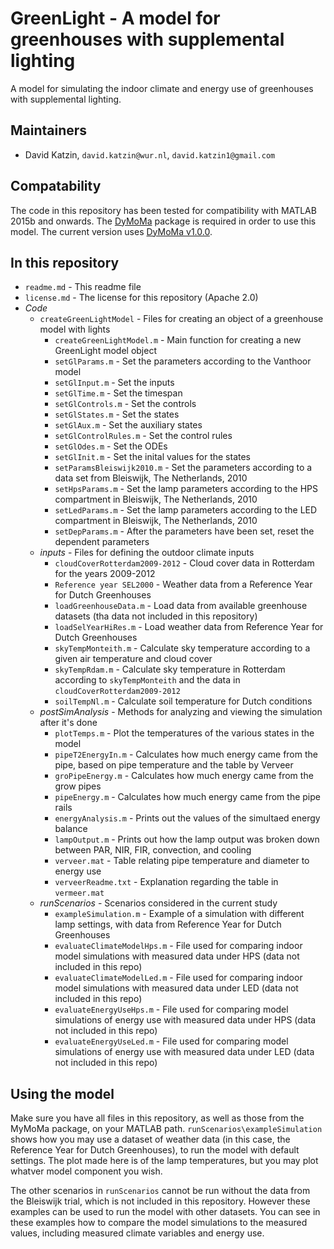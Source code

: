 GreenLight - A model for greenhouses with supplemental lighting
=========================================

A model for simulating the indoor climate and energy use of greenhouses with supplemental lighting. 

## Maintainers
* David Katzin, `david.katzin@wur.nl`, `david.katzin1@gmail.com`

## Compatability
The code in this repository has been tested for compatibility with MATLAB 2015b and onwards. The [DyMoMa](https://github.com/davkat1/DyMoMa/) package is required in order to use this model. The current version uses [DyMoMa v1.0.0](https://github.com/davkat1/DyMoMa/releases/tag/v1.0.0).

## In this repository

- `readme.md` - This readme file
- `license.md` - The license for this repository (Apache 2.0)
- *Code*
	- `createGreenLightModel` - Files for creating an object of a greenhouse model with lights
	   - `createGreenLightModel.m` - Main function for creating a new GreenLight model object
	   - `setGlParams.m` - Set the parameters according to the Vanthoor model
	   - `setGlInput.m` - Set the inputs
	   - `setGlTime.m` - Set the timespan
	   - `setGlControls.m` - Set the controls 
	   - `setGlStates.m` - Set the states
	   - `setGlAux.m` - Set the auxiliary states 
	   - `setGlControlRules.m` - Set the control rules 
	   - `setGlOdes.m` - Set the ODEs
	   - `setGlInit.m` - Set the inital values for the states
	   - `setParamsBleiswijk2010.m` - Set the parameters according to a data set from Bleiswijk, The Netherlands, 2010
	   - `setHpsParams.m` - Set the lamp parameters according to the HPS compartment in Bleiswijk, The Netherlands, 2010
	   - `setLedParams.m` - Set the lamp parameters according to the LED compartment in Bleiswijk, The Netherlands, 2010
	   - `setDepParams.m` - After the parameters have been set, reset the dependent parameters
	- *inputs* - Files for defining the outdoor climate inputs
	   - `cloudCoverRotterdam2009-2012` - Cloud cover data in Rotterdam for the years 2009-2012
	   - `Reference year SEL2000` - Weather data from a Reference Year for Dutch Greenhouses
	   - `loadGreenhouseData.m` - Load data from available greenhouse datasets (tha data not included in this repository)
	   - `loadSelYearHiRes.m` - Load weather data from Reference Year for Dutch Greenhouses
	   - `skyTempMonteith.m` - Calculate sky temperature according to a given air temperature and cloud cover
	   - `skyTempRdam.m` - Calculate sky temperature in Rotterdam according to `skyTempMonteith` and the data in `cloudCoverRotterdam2009-2012`
	   - `soilTempNl.m` - Calculate soil temperature for Dutch conditions
	- *postSimAnalysis* - Methods for analyzing and viewing the simulation after it's done
	   - `plotTemps.m` - Plot the temperatures of the various states in the model
	   - `pipeT2EnergyIn.m` - Calculates how much energy came from the pipe, based on pipe temperature and the table by Verveer
	   - `groPipeEnergy.m` - Calculates how much energy came from the grow pipes
	   - `pipeEnergy.m` - Calculates how much energy came from the pipe rails	   
	   - `energyAnalysis.m` - Prints out the values of the simultaed energy balance
	   - `lampOutput.m` - Prints out how the lamp output was broken down between PAR, NIR, FIR, convection, and cooling
	   - `verveer.mat` - Table relating pipe temperature and diameter to energy use
	   - `verveerReadme.txt` - Explanation regarding the table in `vermeer.mat`
	- *runScenarios* - Scenarios considered in the current study
		- `exampleSimulation.m` - Example of a simulation with different lamp settings, with data from Reference Year for Dutch Greenhouses
		- `evaluateClimateModelHps.m` - File used for comparing indoor model simulations with measured data under HPS (data not included in this repo)
		- `evaluateClimateModelLed.m` - File used for comparing indoor model simulations with measured data under LED (data not included in this repo)
		- `evaluateEnergyUseHps.m` - File used for comparing model simulations of energy use with measured data under HPS (data not included in this repo)
		- `evaluateEnergyUseLed.m` - File used for comparing model simulations of energy use with measured data under LED (data not included in this repo)
		
## Using the model

Make sure you have all files in this repository, as well as those from the MyMoMa package, on your MATLAB path. `runScenarios\exampleSimulation` shows how you may use a dataset of weather data (in this case, the Reference Year for Dutch Greenhouses), to run the model with default settings. The plot made here is of the lamp temperatures, but you may plot whatver model component you wish.

The other scenarios in `runScenarios` cannot be run without the data from the Bleiswijk trial, which is not included in this repository. However these examples can be used to run the model with other datasets. You can see in these examples how to compare the model simulations to the measured values, including measured climate variables and energy use.